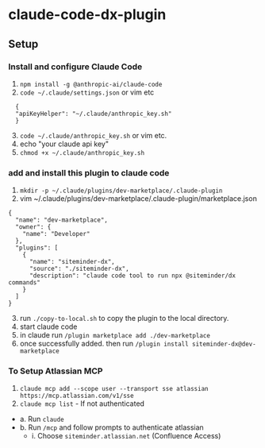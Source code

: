 # claude-code-dx-plugin

## Setup

### Install and configure Claude Code
1. `npm install -g @anthropic-ai/claude-code`
2. `code ~/.claude/settings.json`  or vim etc
```
  {
  "apiKeyHelper": "~/.claude/anthropic_key.sh"
  }
```
3. `code ~/.claude/anthropic_key.sh`  or vim etc.
4. echo "your claude api key"
5. `chmod +x ~/.claude/anthropic_key.sh`

### add and install this plugin to claude code
1. `mkdir -p ~/.claude/plugins/dev-marketplace/.claude-plugin`
2. vim ~/.claude/plugins/dev-marketplace/.claude-plugin/marketplace.json
```
{
  "name": "dev-marketplace",
  "owner": {
    "name": "Developer"
  },
  "plugins": [
    {
      "name": "siteminder-dx",
      "source": "./siteminder-dx",
      "description": "claude code tool to run npx @siteminder/dx commands"
    }
  ]
}
```
3. run `./copy-to-local.sh` to copy the plugin to the local directory.
4. start claude code
5. in claude run `/plugin marketplace add ./dev-marketplace`
6. once successfully added. then run `/plugin install siteminder-dx@dev-marketplace`

### To Setup Atlassian MCP
1. `claude mcp add --scope user --transport sse atlassian https://mcp.atlassian.com/v1/sse`
2. `claude mcp list` - If not authenticated
  - a. Run `claude`
  - b. Run `/mcp` and follow prompts to authenticate atlassian
    - i. Choose `siteminder.atlassian.net` (Confluence Access)